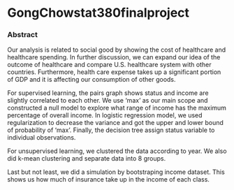 # GongChowstat380finalproject
### Abstract
Our analysis is related to social good by showing the cost of healthcare and healthcare spending. In further discussion, we can expand our idea of the outcome of healthcare and compare U.S. healthcare system with other countries. Furthermore, health care expense takes up a significant portion of GDP and it is affecting our consumption of other goods.

For supervised learning, the pairs graph shows status and income are slightly correlated to each other. We use ‘max’ as our main scope and constructed a null model to explore what range of income has the maximum percentage of overall income. In logistic regression model, we used regularization to decrease the variance and got the upper and lower bound of probability of ‘max’. Finally, the decision tree assign status variable to individual observations.

For unsupervised learning, we clustered the data according to year. We also did k-mean clustering and separate data into 8 groups.

Last but not least, we did a simulation by bootstraping income dataset. This shows us how much of insurance take up in the income of each class.
